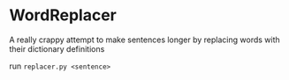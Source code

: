 # WordReplacer
A really crappy attempt to make sentences longer by replacing words with their dictionary definitions

run `replacer.py <sentence>`
